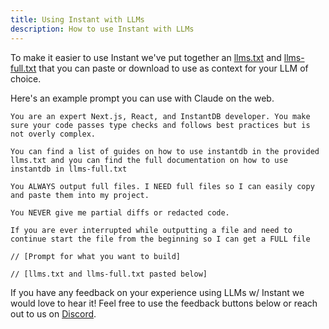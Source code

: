 ```yaml
---
title: Using Instant with LLMs
description: How to use Instant with LLMs
---
```


To make it easier to use Instant we've put together an [llms.txt](/llms.txt) and
[llms-full.txt](/llms-full.txt) that you can paste or download to use as context
for your LLM of choice.

Here's an example prompt you can use with Claude on the web.

```
You are an expert Next.js, React, and InstantDB developer. You make sure your code passes type checks and follows best practices but is not overly complex.

You can find a list of guides on how to use instantdb in the provided llms.txt and you can find the full documentation on how to use instantdb in llms-full.txt

You ALWAYS output full files. I NEED full files so I can easily copy and paste them into my project.

You NEVER give me partial diffs or redacted code.

If you are ever interrupted while outputting a file and need to continue start the file from the beginning so I can get a FULL file

// [Prompt for what you want to build]

// [llms.txt and llms-full.txt pasted below]
```

If you have any feedback on your experience using LLMs w/ Instant we would love
to hear it! Feel free to use the feedback buttons below or reach out to us on
[Discord](https://discord.com/invite/VU53p7uQcE).
